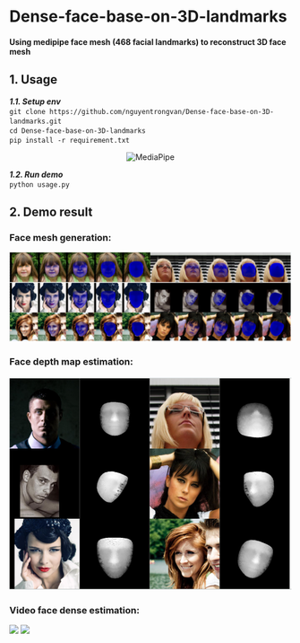 # Dense-face-base-on-3D-landmarks
#### Using medipipe face mesh (468 facial landmarks) to reconstruct 3D face mesh

## 1. Usage
***1.1. Setup env***  
`git clone https://github.com/nguyentrongvan/Dense-face-base-on-3D-landmarks.git`  
`cd Dense-face-base-on-3D-landmarks`  
`pip install -r requirement.txt`

<div style="text-align:center;">
    <img src="https://mohamedalirashad.github.io/FreeFaceMoCap/assets/img/mediapipe.png" alt="MediaPipe" width="30%">
</div>

***1.2. Run demo***  
`python usage.py`

## 2. Demo result
### Face mesh generation:
![Demo face mesh](data/demo/dense.png)

### Face depth map estimation:
![Demo face depth](data/demo/depth.png)

### Video face dense estimation:

![](data/demo/famed01.gif)
![](data/demo/famed02.gif)


